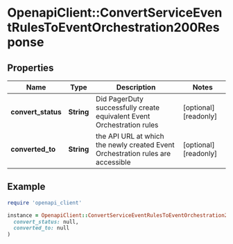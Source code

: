 # OpenapiClient::ConvertServiceEventRulesToEventOrchestration200Response

## Properties

| Name | Type | Description | Notes |
| ---- | ---- | ----------- | ----- |
| **convert_status** | **String** | Did PagerDuty successfully create equivalent Event Orchestration rules | [optional][readonly] |
| **converted_to** | **String** | the API URL at which the newly created Event Orchestration rules are accessible | [optional][readonly] |

## Example

```ruby
require 'openapi_client'

instance = OpenapiClient::ConvertServiceEventRulesToEventOrchestration200Response.new(
  convert_status: null,
  converted_to: null
)
```

